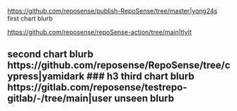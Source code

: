 https://github.com/reposense/publish-RepoSense/tree/master|yong24s
first chart blurb
<!--chart-->
https://github.com/reposense/repoSense-action/tree/main|tlylt
<h2> second chart blurb
<!--chart-->
https://github.com/reposense/RepoSense/tree/cypress|yamidark
### h3 third chart blurb
<!--chart-->
https://gitlab.com/reposense/testrepo-gitlab/-/tree/main|user
unseen blurb
<!--chart-->
